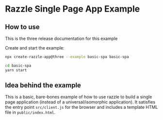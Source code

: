 # Razzle Single Page App Example

## How to use

<!-- START install generated instructions please keep comment here to allow auto update -->
<!-- DON'T EDIT THIS SECTION, INSTEAD RE-RUN yarn update-examples TO UPDATE -->
This is the three release documentation for this example

Create and start the example:

```bash
npx create-razzle-app@three --example basic-spa basic-spa

cd basic-spa
yarn start
```
<!-- END install generated instructions please keep comment here to allow auto update -->

## Idea behind the example

This is a basic, bare-bones example of how to use razzle to build a single page application (instead of a universal/isomorphic application). It satisfies the entry point `src/client.js` for the browser and includes a template HTML file in `public/index.html`.
